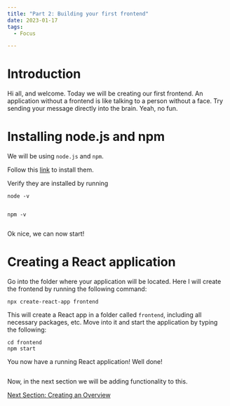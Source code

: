 ```yaml
---
title: "Part 2: Building your first frontend"
date: 2023-01-17
tags:
  - Focus

---
```


<h1>Introduction</h1>

Hi all, and welcome. Today we will be creating our first frontend. An application without a frontend is like talking to a person without a face. Try sending your message directly into the brain. Yeah, no fun.

<h1>Installing node.js and npm</h1>

We will be using ```node.js``` and ```npm```.

Follow this <a href="https://phoenixnap.com/kb/install-node-js-npm-on-windows">link</a> to install them.

Verify they are installed by running 

```
node -v
```
<img src="{{ site.url }}{{ site.baseurl }}/assets/images/building_a_bank_3/node_v.PNG" alt="">

```
npm -v
```
<img src="{{ site.url }}{{ site.baseurl }}/assets/images/building_a_bank_3/npm_v.PNG" alt="">

Ok nice, we can now start!
<h1>Creating a React application</h1>

Go into the folder where your application will be located. Here I will create the frontend by running the following command:

```
npx create-react-app frontend
```
This will create a React app in a folder called ```frontend```, including all necessary packages, etc. 
Move into it and start the application by typing the following:

```
cd frontend
npm start
```
You now have a running React application! Well done!

<img src="{{ site.url }}{{ site.baseurl }}/assets/images/building_a_bank_3/react_first.PNG" alt="">

Now, in the next section we will be adding functionality to this.

<a href="http://localhost:4000/creating-an-overview/">Next Section: Creating an Overview</a>



